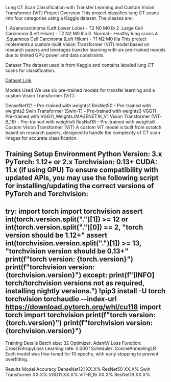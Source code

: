 Lung CT Scan Classification with Transfer Learning and Custom Vision Transformer (ViT)
Project Overview 
This project classifies lung CT scans into four categories using a Kaggle dataset. The classes are:

1 .Adenocarcinoma (Left Lower Lobe) - T2 N0 M0 Ib
2 .Large Cell Carcinoma (Left Hilum) - T2 N2 M0 IIIa
3 .Normal - Healthy lung scans
4 .Squamous Cell Carcinoma (Left Hilum) - T1 N2 M0 IIIa
This project implements a custom-built Vision Transformer (ViT) model based on research papers and leverages transfer learning with six pre-trained models due to limited GPU power and data constraints.

Dataset
The dataset used is from Kaggle and contains labeled lung CT scans for classification.

[Dataset Link](https://www.google.com/url?q=http%3A%2F%2Fwww.kaggle.com%2Fdatasets%2Fmohamedhanyyy%2Fchest-ctscan-images)


Models Used
We use six pre-trained models for transfer learning and a custom Vision Transformer (ViT):

DenseNet121 - Pre-trained with weights1
ResNet50 - Pre-trained with weights2
Swin Transformer (Swin-T) - Pre-trained with weights3
VGG11 - Pre-trained with VGG11_Weights.IMAGENET1K_V1
Vision Transformer (ViT-B_16) - Pre-trained with weights5
ResNet18 - Pre-trained with weights6
Custom Vision Transformer (ViT)
A custom ViT model is built from scratch based on research papers, designed to handle the complexity of CT scan images for accurate classification.

Training Setup
Environment
Python Version: 3.x
PyTorch: 1.12+ or 2.x
Torchvision: 0.13+
CUDA: 11.x (if using GPU)
To ensure compatibility with updated APIs, you may use the following script for installing/updating the correct versions of PyTorch and Torchvision:
--------------------------------------------------------------------------------------------------------------------------------------------------------------------
try:
    import torch
    import torchvision
    assert int(torch.__version__.split(".")[1]) >= 12 or int(torch.__version__.split(".")[0]) == 2, "torch version should be 1.12+"
    assert int(torchvision.__version__.split(".")[1]) >= 13, "torchvision version should be 0.13+"
    print(f"torch version: {torch.__version__}")
    print(f"torchvision version: {torchvision.__version__}")
except:
    print(f"[INFO] torch/torchvision versions not as required, installing nightly versions.")
    !pip3 install -U torch torchvision torchaudio --index-url https://download.pytorch.org/whl/cu118
    import torch
    import torchvision
    print(f"torch version: {torch.__version__}")
    print(f"torchvision version: {torchvision.__version__}")
--------------------------------------------------------------------------------------------------------------------------------------------------------------------

Training Details
Batch size: 32
Optimizer: AdamW
Loss Function: CrossEntropyLoss
Learning rate: 0.0001
Scheduler: CosineAnnealingLR
Each model was fine-tuned for 10 epochs, with early stopping to prevent overfitting.

Results
Model	         Accuracy
DenseNet121	 XX.X%
ResNet50	 XX.X%
Swin Transformer XX.X%
VGG11            XX.X%
ViT-B_16	 XX.X%
ResNet18	 XX.X%
